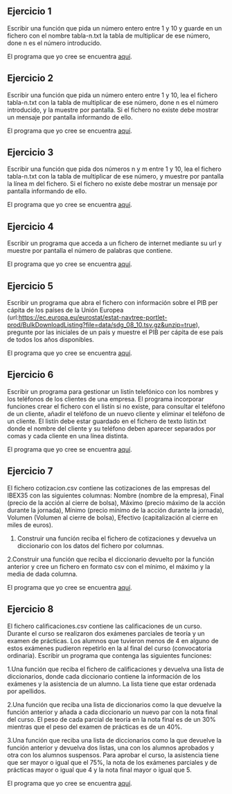 Ejercicio 1
-----------

Escribir una función que pida un número entero entre 1 y 10 y guarde en un fichero con el nombre tabla-n.txt la tabla de multiplicar de ese número, done n es el número introducido.

El programa que yo cree se encuentra [aquí](https://github.com/SyZeck/Ejercicios-de-Programacion-con-Python/tree/main/Ficheros/Ejercicio%201).

Ejercicio 2
-----------

Escribir una función que pida un número entero entre 1 y 10, lea el fichero tabla-n.txt con la tabla de multiplicar de ese número, done n es el número introducido, y la muestre por pantalla. Si el fichero no existe debe mostrar un mensaje por pantalla informando de ello.

El programa que yo cree se encuentra [aquí](https://github.com/SyZeck/Ejercicios-de-Programacion-con-Python/tree/main/Ficheros/Ejercicio%202).

Ejercicio 3
-----------

Escribir una función que pida dos números n y m entre 1 y 10, lea el fichero tabla-n.txt con la tabla de multiplicar de ese número, y muestre por pantalla la línea m del fichero. Si el fichero no existe debe mostrar un mensaje por pantalla informando de ello.

El programa que yo cree se encuentra [aquí]().

Ejercicio 4
-----------

Escribir un programa que acceda a un fichero de internet mediante su url y muestre por pantalla el número de palabras que contiene.

El programa que yo cree se encuentra [aquí]().

Ejercicio 5
-----------

Escribir un programa que abra el fichero con información sobre el PIB per cápita de los países de la Unión Europea (url:https://ec.europa.eu/eurostat/estat-navtree-portlet-prod/BulkDownloadListing?file=data/sdg_08_10.tsv.gz&unzip=true), pregunte por las iniciales de un país y muestre el PIB per cápita de ese país de todos los años disponibles.

El programa que yo cree se encuentra [aquí]().

Ejercicio 6
-----------

Escribir un programa para gestionar un listín telefónico con los nombres y los teléfonos de los clientes de una empresa. El programa incorporar funciones crear el fichero con el listín si no existe, para consultar el teléfono de un cliente, añadir el teléfono de un nuevo cliente y eliminar el teléfono de un cliente. El listín debe estar guardado en el fichero de texto listin.txt donde el nombre del cliente y su teléfono deben aparecer separados por comas y cada cliente en una línea distinta.

El programa que yo cree se encuentra [aquí]().

Ejercicio 7
-----------

El fichero cotizacion.csv contiene las cotizaciones de las empresas del IBEX35 con las siguientes columnas: Nombre (nombre de la empresa), Final (precio de la acción al cierre de bolsa), Máximo (precio máximo de la acción durante la jornada), Mínimo (precio mínimo de la acción durante la jornada), Volumen (Volumen al cierre de bolsa), Efectivo (capitalización al cierre en miles de euros).

1. Construir una función reciba el fichero de cotizaciones y devuelva un diccionario con los datos del fichero por columnas.

2.Construir una función que reciba el diccionario devuelto por la función anterior y cree un fichero en formato csv con el mínimo, el máximo y la media de dada columna.

El programa que yo cree se encuentra [aquí]().

Ejercicio 8
-----------

El fichero calificaciones.csv contiene las calificaciones de un curso. Durante el curso se realizaron dos exámenes parciales de teoría y un examen de prácticas. Los alumnos que tuvieron menos de 4 en alguno de estos exámenes pudieron repetirlo en la al final del curso (convocatoria ordinaria). Escribir un programa que contenga las siguientes funciones:

1.Una función que reciba el fichero de calificaciones y devuelva una lista de diccionarios, donde cada diccionario contiene la información de los exámenes y la asistencia de un alumno. La lista tiene que estar ordenada por apellidos.

2.Una función que reciba una lista de diccionarios como la que devuelve la función anterior y añada a cada diccionario un nuevo par con la nota final del curso. El peso de cada parcial de teoría en la nota final es de un 30% mientras que el peso del examen de prácticas es de un 40%.

3.Una función que reciba una lista de diccionarios como la que devuelve la función anterior y devuelva dos listas, una con los alumnos aprobados y otra con los alumnos suspensos. Para aprobar el curso, la asistencia tiene que ser mayor o igual que el 75%, la nota de los exámenes parciales y de prácticas mayor o igual que 4 y la nota final mayor o igual que 5.

El programa que yo cree se encuentra [aquí]().

